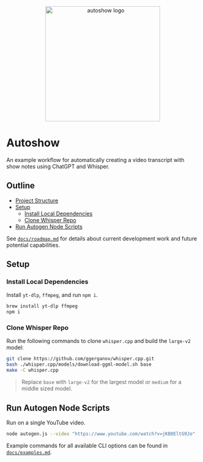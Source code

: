 <div align="center">
  <img alt="autoshow logo" src="https://ajc.pics/autoshow/autoshow-cover-01.webp" width="300" />
</div>

# Autoshow

An example workflow for automatically creating a video transcript with show notes using ChatGPT and Whisper.

## Outline

- [Project Structure](#project-structure)
- [Setup](#setup)
  - [Install Local Dependencies](#install-local-dependencies)
  - [Clone Whisper Repo](#clone-whisper-repo)
- [Run Autogen Node Scripts](#run-autogen-node-scripts)

See [`docs/roadmap.md`](/docs/roadmap.md) for details about current development work and future potential capabilities.

## Setup

### Install Local Dependencies

Install `yt-dlp`, `ffmpeg`, and run `npm i`.

```bash
brew install yt-dlp ffmpeg
npm i
```

### Clone Whisper Repo

Run the following commands to clone `whisper.cpp` and build the `large-v2` model:

```bash
git clone https://github.com/ggerganov/whisper.cpp.git
bash ./whisper.cpp/models/download-ggml-model.sh base
make -C whisper.cpp
```

> Replace `base` with `large-v2` for the largest model or `medium` for a middle sized model.

## Run Autogen Node Scripts

Run on a single YouTube video.

```bash
node autogen.js --video "https://www.youtube.com/watch?v=jKB0EltG9Jo"
```

Example commands for all available CLI options can be found in [`docs/examples.md`](/docs/examples.md).